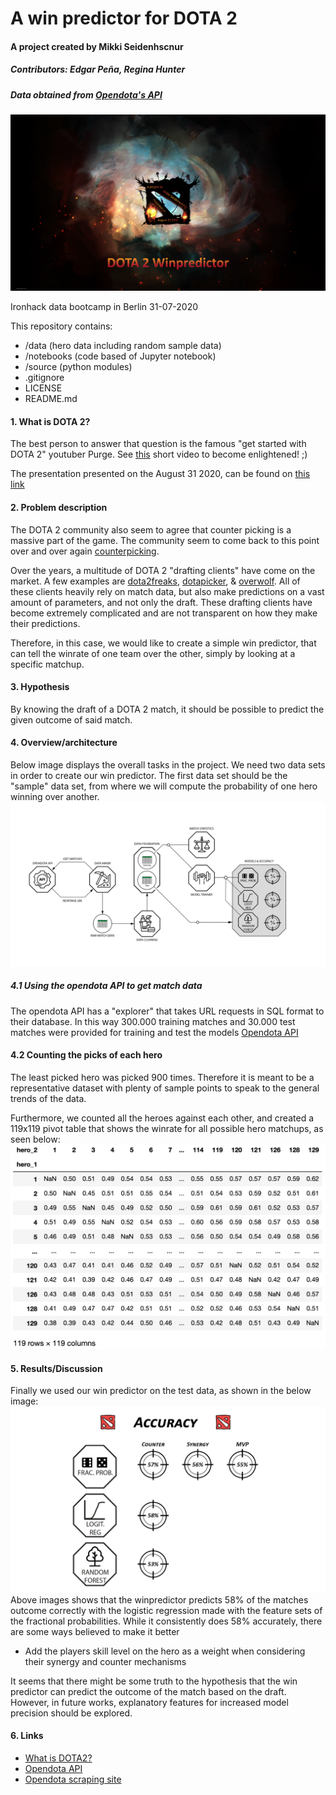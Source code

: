 # A win predictor for DOTA 2
#### A project created by Mikki Seidenhscnur
##### Contributors: Edgar Peña, Regina Hunter
##### Data obtained from [Opendota's API](https://docs.opendota.com/)

![image](images/frontpage.png)

Ironhack data bootcamp in Berlin 31-07-2020

This repository contains:
* /data (hero data including random sample data)
* /notebooks (code based of Jupyter notebook)
* /source (python modules)
* .gitignore
* LICENSE
* README.md

#### 1. What is DOTA 2?
The best person to answer that question is the famous "get started with DOTA 2" youtuber Purge. See [this](https://www.youtube.com/watch?v=9Szj-CloJiI) short video to become enlightened! ;)

The presentation presented on the August 31 2020, can be found on [this link](https://www.dropbox.com/s/kknllttflu884jw/01_presentation_win_predictor.pdf?dl=0)

#### 2. Problem description
The DOTA 2 community also seem to agree that counter picking is a massive part of the game. The community seem to come back to this point over and over again [counterpicking](https://www.reddit.com/r/learndota2/comments/6im5if/counterpickingdrafting_does_it_actually_matter_at/). 

Over the years, a multitude of DOTA 2 "drafting clients" have come on the market. A few examples are [dota2freaks](https://dota2freaks.com/drafting/), [dotapicker](http://dotapicker.com/counterpick), & [overwolf](https://www.overwolf.com/). All of these clients heavily rely on match data, but also make predictions on a vast amount of parameters, and not only the draft. These drafting clients have become extremely complicated and are not transparent on how they make their predictions.

Therefore, in this case, we would like to create a simple win predictor, that can tell the winrate of one team over the other, simply by looking at a specific matchup.

#### 3. Hypothesis
By knowing the draft of a DOTA 2 match, it should be possible to predict the given outcome of said match.

#### 4. Overview/architecture
Below image displays the overall tasks in the project. We need two data sets in order to create our win predictor. The first data set should be the "sample" data set, from where we will compute the probability of one hero winning over another.
![image](images/architecture.png)

##### 4.1 Using the opendota API to get match data
The opendota API has a "explorer" that takes URL requests in SQL format to their database. In this way 300.000 training matches and 30.000 test matches were provided for training and test the models [Opendota API](https://docs.opendota.com/#tag/matches)

#### 4.2 Counting the picks of each hero
The least picked hero was picked 900 times. Therefore it is meant to be a representative dataset with plenty of sample points to speak to the general trends of the data.

Furthermore, we counted all the heroes against each other, and created a 119x119 pivot table that shows the winrate for all possible hero matchups, as seen below:
![image](images/counterpivot.png)

#### 5. Results/Discussion
Finally we used our win predictor on the test data, as shown in the below image:
![image](images/precision.png)
Above images shows that the winpredictor predicts 58% of the matches outcome correctly with the logistic regression made with the feature sets of the fractional probabilities. While it consistently does 58% accurately, there are some ways believed to make it better

* Add the players skill level on the hero as a weight when considering their synergy and counter mechanisms

It seems that there might be some truth to the hypothesis that the win predictor can predict the outcome of the match based on the draft. However, in future works, explanatory features for increased model precision should be explored.

#### 6. Links
* [What is DOTA2?](https://www.youtube.com/watch?v=9Szj-CloJiI)
* [Opendota API](https://www.opendota.com/api-keys)
* [Opendota scraping site](https://www.opendota.com/explorer?minDate=2020-06-13T07%3A39%3A52.077Z)
